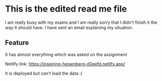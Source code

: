 # This is the edited read me file

I am really busy with my exams and I am really sorry that I didn't finish it the way it should have. I have sent an email explaining my situation.

## Feature

It has almost everything which was asked on the assignment

Netlify link: https://inspiring-heisenberg-d0eefd.netlify.app/

It is deployed but can't load the data :( 
